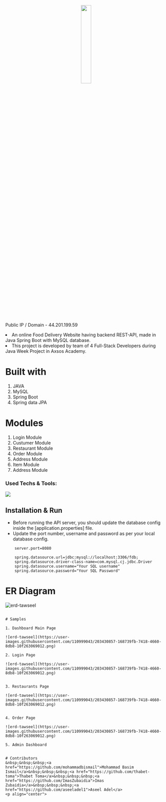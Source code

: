 
<p align="center">
 <img style="width:25%;" src="https://user-images.githubusercontent.com/110999043/203426158-38b5df47-e94f-42d5-9abd-d1e67eea6bbe.png"/>
<p align="center">

Public IP / Domain - 44.201.199.59
 
<li>An online Food Delivery Website having backend REST-API, made in Java Spring Boot with MySQL database.
<li> This project is developed by team of 4 Full-Stack Developers during Java Week Project in Axsos Academy.
 
 
# Built with
1. JAVA
2. MySQL 
3. Spring Boot
4. Spring data JPA


# Modules
1. Login Module
2. Custumer Module
3. Restaurant Module
4. Order Module
5. Address Module
6. Item Module
7. Address Module
 


### Used Techs & Tools:
<!-- language -->

[![](https://skillicons.dev/icons?i=java,spring,mysql,git,github)]()


## Installation & Run

* Before running the API server, you should update the database config inside the [application.properties] file. 
* Update the port number, username and password as per your local database config.

```
    server.port=8080

    spring.datasource.url=jdbc:mysql://localhost:3306/fdb;
    spring.datasource.driver-class-name=com.mysql.cj.jdbc.Driver
    spring.datasource.username="Your SQL username"
    spring.datasource.password="Your SQL Password"

```
 
 # ER Diagram
 ![erd-tawseel](https://user-images.githubusercontent.com/110999043/203430857-168739fb-7418-4660-8db8-10f263069012.png)
 
 ```
 
 # Samples
 
 1. Dashboard Main Page 

![erd-tawseel](https://user-images.githubusercontent.com/110999043/203430857-168739fb-7418-4660-8db8-10f263069012.png)
 
 2. Login Page 
 
 ![erd-tawseel](https://user-images.githubusercontent.com/110999043/203430857-168739fb-7418-4660-8db8-10f263069012.png)

 
 3. Restaurants Page
 
 ![erd-tawseel](https://user-images.githubusercontent.com/110999043/203430857-168739fb-7418-4660-8db8-10f263069012.png)

 
 4. Order Page 
 
 ![erd-tawseel](https://user-images.githubusercontent.com/110999043/203430857-168739fb-7418-4660-8db8-10f263069012.png)

 5. Admin Dashboard
 
 
 # Contributors
&nbsp;&nbsp;&nbsp;<a href="https://github.com/mohammadbismail">Mohammad Basim Ismail</a>&nbsp;&nbsp;&nbsp;<a href="https://github.com/thabet-toma">Thabet Toma</a>&nbsp;&nbsp;&nbsp;<a href="https://github.com/ImasZubaidia">Imas Zubaidia</a>&nbsp;&nbsp;&nbsp;<a href="https://github.com/aseeladel1">Aseel Adel</a>
<p align="center">
 
 
